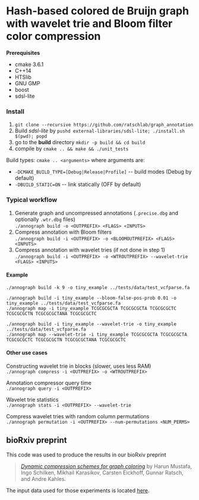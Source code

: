# Hash-based colored de Bruijn graph with wavelet trie and Bloom filter color compression

**Prerequisites**
- cmake 3.6.1
- C++14
- HTSlib
- GNU GMP
- boost
- sdsl-lite

### Install
1. `git clone --recursive https://github.com/ratschlab/graph_annotation`
2. Build *sdsl-lite* by `pushd external-libraries/sdsl-lite; ./install.sh $(pwd); popd`
3. go to the **build** directory `mkdir -p build && cd build`
4. compile by `cmake .. && make && ./unit_tests`

Build types: `cmake .. <arguments>` where arguments are:

- `-DCMAKE_BUILD_TYPE=[Debug|Release|Profile]` -- build modes (Debug by default)
- `-DBUILD_STATIC=ON` -- link statically (OFF by default)

### Typical workflow
1. Generate graph and uncompressed annotations (`.precise.dbg` and optionally `.wtr.dbg` files)  
`./annograph build -o <OUTPREFIX> <FLAGS> <INPUTS>`
2. Compress annotation with Bloom filters  
`./annograph build -i <OUTPREFIX> -o <BLOOMOUTPREFIX> <FLAGS> <INPUTS>`
3. Compress annotation with wavelet tries (if not done in step 1)  
`./annograph build -i <OUTPREFIX> -o <WTROUTPREFIX> --wavelet-trie <FLAGS> <INPUTS>`

#### Example
```
./annograph build -k 9 -o tiny_example ../tests/data/test_vcfparse.fa

./annograph build -i tiny_example --bloom-false-pos-prob 0.01 -o tiny_example ../tests/data/test_vcfparse.fa
./annograph map -i tiny_example TCGCGCGCTA TCGCGCGCTA TCGCGCGCTC TCGCGCGCTN TCGCGCGCTANA TCGCGCGCTC

./annograph build -i tiny_example --wavelet-trie -o tiny_example ../tests/data/test_vcfparse.fa
./annograph map --wavelet-trie -i tiny_example TCGCGCGCTA TCGCGCGCTA TCGCGCGCTC TCGCGCGCTN TCGCGCGCTANA TCGCGCGCTC
```

#### Other use cases
Constructing wavelet trie in blocks (slower, uses less RAM)  
`./annograph compress -i <OUTPREFIX> -o <WTROUTPREFIX>`

Annotation compressor query time  
`./annograph query -i <OUTPREFIX>`

Wavelet trie statistics  
`./annograph stats -i <OUTPREFIX> --wavelet-trie`

Compress wavelet tries with random column permutations  
`./annograph permutation -i <OUTPREFIX> --num-permutations <NUM_PERMS>`

## bioRxiv preprint
This code was used to produce the results in our bioRxiv preprint
> [_Dynamic compression schemes for graph coloring_](https://www.biorxiv.org/content/early/2018/03/17/239806) by Harun Mustafa, Ingo Schilken, Mikhail Karasikov, Carsten Eickhoff, Gunnar Ratsch, and Andre Kahles. 

The input data used for those experiments is located [here](https://public.bmi.inf.ethz.ch/projects/2018/graph-anno/).
